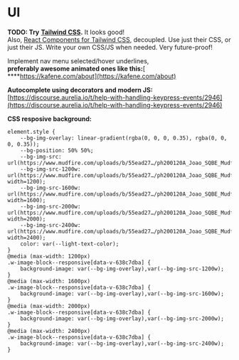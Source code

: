 # UI

**TODO: Try** [**Tailwind CSS**](https://tailwindcss.com/)**.** It looks good!  
Also, [React Components for Tailwind CSS](https://github.com/tailwindlabs/headlessui/tree/develop/packages/%40headlessui-react), decoupled. Use just their CSS, or just their JS. Write your own CSS/JS when needed. Very future-proof!

Implement nav menu selected/hover underlines,  
**preferably awesome animated ones like this:**[ ****https://kafene.com/about](https://kafene.com/about)

**Autocomplete using decorators and modern JS:**  
[https://discourse.aurelia.io/t/help-with-handling-keypress-events/2946](https://discourse.aurelia.io/t/help-with-handling-keypress-events/2946)

**CSS resposive background:**

```text
element.style {
    --bg-img-overlay: linear-gradient(rgba(0, 0, 0, 0.35), rgba(0, 0, 0, 0.35));
    --bg-position: 50% 50%;
    --bg-img-src: url(https://www.mudfire.com/uploads/b/55ead27…/ph200120A_Joao_SQBE_Mudfire_BrandWide_0188_1605020525.jpg);
    --bg-img-src-1200w: url(https://www.mudfire.com/uploads/b/55ead27…/ph200120A_Joao_SQBE_Mudfire_BrandWide_0188_1605020525.jpg?width=1200);
    --bg-img-src-1600w: url(https://www.mudfire.com/uploads/b/55ead27…/ph200120A_Joao_SQBE_Mudfire_BrandWide_0188_1605020525.jpg?width=1600);
    --bg-img-src-2000w: url(https://www.mudfire.com/uploads/b/55ead27…/ph200120A_Joao_SQBE_Mudfire_BrandWide_0188_1605020525.jpg?width=2000);
    --bg-img-src-2400w: url(https://www.mudfire.com/uploads/b/55ead27…/ph200120A_Joao_SQBE_Mudfire_BrandWide_0188_1605020525.jpg?width=2400);
    color: var(--light-text-color);
}
@media (max-width: 1200px)
.w-image-block--responsive[data-v-638c7dba] {
    background-image: var(--bg-img-overlay),var(--bg-img-src-1200w);
}
@media (max-width: 1600px)
.w-image-block--responsive[data-v-638c7dba] {
    background-image: var(--bg-img-overlay),var(--bg-img-src-1600w);
}
@media (max-width: 2000px)
.w-image-block--responsive[data-v-638c7dba] {
    background-image: var(--bg-img-overlay),var(--bg-img-src-2000w);
}
@media (max-width: 2400px)
.w-image-block--responsive[data-v-638c7dba] {
    background-image: var(--bg-img-overlay),var(--bg-img-src-2400w);
}
```



